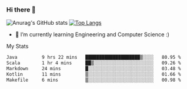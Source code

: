 ### Hi there 👋

![Anurag's GitHub stats](https://github-readme-stats.vercel.app/api?username=MatteoIorio11&show_icons=true&theme=dark) 
[![Top Langs](https://github-readme-stats.vercel.app/api/top-langs/?username=MatteoIorio11&theme=dark)](https://github.com/MatteoIorio11/github-readme-stats)

- 🌱 I’m currently learning Engineering and Computer Science :)

<!--
**MatteoIorio11/MatteoIorio11** is a ✨ _special_ ✨ repository because its `README.md` (this file) appears on your GitHub profile.

Here are some ideas to get you started:

- 🔭 I’m currently working on ...
- 🌱 I’m currently learning ...
- 👯 I’m looking to collaborate on ...
- 🤔 I’m looking for help with ...
- 💬 Ask me about ...
- 📫 How to reach me: ...
- 😄 Pronouns: ...
- ⚡ Fun fact: ...
-->
My Stats
<!--START_SECTION:waka-->

```txt
Java         9 hrs 22 mins   ████████████████████▒░░░░   80.95 %
Scala        1 hr 4 mins     ██▒░░░░░░░░░░░░░░░░░░░░░░   09.26 %
Markdown     24 mins         █░░░░░░░░░░░░░░░░░░░░░░░░   03.48 %
Kotlin       11 mins         ▒░░░░░░░░░░░░░░░░░░░░░░░░   01.66 %
Makefile     6 mins          ▒░░░░░░░░░░░░░░░░░░░░░░░░   00.98 %
```

<!--END_SECTION:waka-->
